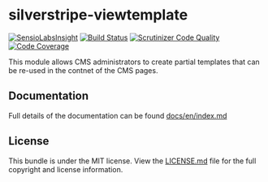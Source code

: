 silverstripe-viewtemplate
=========================

[![SensioLabsInsight](https://insight.sensiolabs.com/projects/682025e5-123b-4cd5-9d2a-85230bff9374/mini.png)](https://insight.sensiolabs.com/projects/682025e5-123b-4cd5-9d2a-85230bff9374)
[![Build Status](https://travis-ci.org/satrun77/silverstripe-viewtemplate.svg?branch=master)](https://travis-ci.org/satrun77/silverstripe-viewtemplate)
[![Scrutinizer Code Quality](https://scrutinizer-ci.com/g/satrun77/silverstripe-viewtemplate/badges/quality-score.png?b=master)](https://scrutinizer-ci.com/g/satrun77/silverstripe-viewtemplate/?branch=master)
[![Code Coverage](https://scrutinizer-ci.com/g/satrun77/silverstripe-viewtemplate/badges/coverage.png?b=master)](https://scrutinizer-ci.com/g/satrun77/silverstripe-viewtemplate/?branch=master)

This module allows CMS administrators to create partial templates that can be re-used in the contnet of the CMS pages.

## Documentation

Full details of the documentation can be found [docs/en/index.md](docs/en/index.md)

## License

This bundle is under the MIT license. View the [LICENSE.md](LICENSE.md) file for the full copyright and license information.
